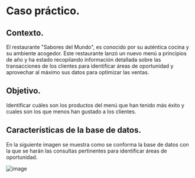 # Caso práctico.

## Contexto.
El restaurante "Sabores del Mundo", es conocido por su auténtica cocina y su ambiente acogedor. Este restaurante lanzó un nuevo menú a principios de año y ha estado recopilando
información detallada sobre las transacciones de los clientes para identificar áreas de oportunidad y aprovechar al máximo sus datos para optimizar las ventas.

## Objetivo.
Identificar cuáles son los productos del menú que han tenido más éxito y cuales son los que menos han gustado a los clientes.

## Características de la base de datos.
En la siguiente imagen se muestra como se conforma la base de datos con la que se harán las consultas pertinentes para identificar áreas de oportunidad. 

![image](https://github.com/user-attachments/assets/8206b3ca-a98b-40c9-af53-c7e4f1d7bfc1)

